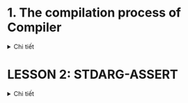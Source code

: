 # 1. The compilation process of Compiler 
<details><summary>Chi tiết</summary>
<p>
  
## 1.1. Quá trình biên dịch một chương trình C/C++
- Quá trình dịch là quá trình chuyển đổi từ ngôn ngữ bậc cao sang ngôn ngữ máy,đảm bảo máy tính có thể thể hiểu và thực thi ngôn ngữ của máy tính.
- Quá trình đó được chia thành 4 giai đoạn:
- Giai đoạn tiền xử lý (Pre- processor):
- Giai đoạn Dịch ngôn ngữ bậc cao sang ngôn ngữ máy (Compiler)
- Giai đoạn dịch asembly sang ngôn ngữ máy (Asembler) 
- Giai đoạn liên kết (Linker)


<p align="center">
  <img src="Images/h1.png" alt="Compiler Macro" width="600">
</p>

### 1.1.1. Giai đoạn tiền xử lý (Preprocessor)
- Giai đoạn này sẽ nhận mã nguồn và xóa bỏ tất cả mọi chú thích, comment của chương trình , xử lý các chỉ thị tiền xử lý.

**Ví dụ:** #ifndef, #include, #define
- Giai đoạn này sẽ chuyển toàn bộ các file.c và file.h thành file.i

### 1.1.2. Giai đoạn biên dịch (Compiler)
- Giai đoạn sẽ phân tích và chuyển sang ngôn ngữ bậc cao sang ngôn ngữ bậc thấp assembly.
- Giai đoạn này sẽ chuyển file.i thành file.s

### 1.1.3. Giai đoạn dịch ngôn ngữ (Assembler) 
- Giai đoạn này sẽ chuyển file.s thành file.o 
- Giai đoạn này sẽ dịch chương trình sang mã máy 0 và 1 để ra các file Object(.o)
- 
### 1.1.4. Giai đoạn liên kết (Linker)
- Giai đoạn này sẽ liên kết các file Object tạo thành một chương trình duy nhất 
- Tạo thành một file.exe
  
### 1.1.5. Giai đoạn thực thi (Loader)
- File chạy cuối cùng sẽ được nạp lên RAM và thực thi bởi CPU

#### 1.1.5.1. Cú pháp sử dụng để mixflile và build nhiều file:

```c
     gcc -c main.c -o main.o
     gcc -c test.c -o main.o 
     gcc main.o test.o -o main.o
     ./main
```

# 2. Macro

## 2.1. Chỉ thị tiền xử lý 
 Chỉ thị tiền xử lý là những chỉ thị cung cấp cho bộ tiền xử lý để xử lý các thông tin trước khi quá trình biên dịch bắt đầu. Các chỉ thị tiền xử lý bắt đầu quá trình bắt đầu bằng kí tự **#**.

 - **#include**: Chèn nội dung của file được include vào file.i, giúp cho chương trình tái sử dụng mã nguồn và phân chia chương trình thành các phần nhỏ, giúp quản lý mã nguồn hiệu quả. 

```c
#include <stdio.h>
#include <main.h>
```
- **#define**: Được sử dụng để định ghĩa các hằng số, hay tập hợp các đoạn mã thay thế, không có kiểu dữ liệu. Việc sử dụng ```#define``` để định nghĩa cách chỉ thị tiền xử lý được gọi là Macro.
```c
#define pi  3.14
```
- **#undef** : Được sử dụng để hủy định nghĩa của một macro ```#define ``` trước đó.
```c
#include<stdio.h>
#define MAX 100

int main() {
    printf("Value of MAX is: %d\n", MAX);

    // Bỏ định nghĩa của MAX
    #undef MAX

    // định nghĩa lại giá trị của MAX
    #define MAX 200

    printf("Value of MAX after defining là: %d\n", MAX);

    return 0;
}
``` 
- **#if, #elif, #else**: Kiểm tra điều kiện của Macro 
 ```c
 #include<stdio.h>

#define VALUE 100
int main()
{   
    #if VALUE == 10 // Điệu kiện này không đúng nên nó sẽ không in ra giá trị của VALUE
        printf("Value of Value is: %d\n", VALUE);
    
    #elif VALUE == 20 // Điều kiện này không đúng nên nó sẽ không in ra giá trị của VALUE
        printf("Value of Value is: %d\n", VALUE);
    
    #else  // Điều kiện này đúng nên nó sẽ in ra giá trị của VALUE  
        printf("Value of Value is: %d\n", VALUE);
    #endif
}
 ```
 - **#ifdef, #ifndef**: Kiểm tra xem một macro đã được định nghĩa hay chưa.
 **#ifdef** dùng để kiểm tra một Macro đã được định nghĩa hay chưa, nếu macro đã định nghĩa thì mã nguồn sau ```#ifdef``` sẽ được biên dịch. 
 **#ifndef** dùng để kiểm tra một Macro đã được định nghĩa hay chưa, nếu marco chưa được định nghĩa thì mã nguồ nsau ```#ifndef``` sẽ được biên dịch. Macro này thường được dùng ở các thư viện file.h để kiểm tra marcrp câu lệnh ```#ifndef``` nếu chưa có thì sẽ định nghĩa ngay sau đó bằng câu lệnh ```#define``` với tên tương ướng của ```#ifndef```.  

 ```c
 #include<stdio.h>

#define Feature 1

int main() 
{   
    // Kiểm tra điều kiện có được định nghĩa hay không nếu định nghĩa thì in ra dòng chữ Feature is defined
    #ifdef Feature
        printf("Feature is defined\n");
    #endif // Kết thúc điều kiện
    // kiểm tra điều kiện có được định nghĩa hay không nếu không được định nghĩa thì in ra dòng chữ Feature is not defined
    
    #ifndef Feature_2 
    #define Feature_2  // thực ra là không cần thiết vì nó đã được định nghĩa bởi câu lệnh #ifndef Feature_2 rồi 
    
    printf("Feature_2 is not defined\n");
    #endif
    return 0;
}
 ```
 ### Macro function 
 **Macro function** sử dụng với những tham số truyền vào để hoạt động giống như cách gọi hàm thông thường 
 Khi sử dụng **Macro function**có nhiều dòng thì mỗi dòng (trừ dòng cuối) phải kết thức bằng ký từ ```\```.
 **Ví dụ 1**
 ```c
 #include<stdio.h>

#define Display(a,b)                \
    printf("Value of a is: %d\n", a); \
    printf("Value of b is: %d\n", b);  \
    printf("Value of a+b is: %d\n", a+b);

int main() {
    Display(10, 20);

    return 0;
}
 ```
 **Ví dụ 2**
 ```c
 #include<stdio.h> 
#define SUM(a,b) a+b
int main()
{
    printf("Sum of a and b is: %d\n", SUM(10,20));
    return 0;
}

 ```
 Ưu điểm của macro function so với function là tối ưu về tốc độ nhưng không tối ưu về bộ nhớ. Cụ thể:
-Ngược lại với function ví dụ hàm sum chỉ định nghĩa một lần và địa chỉ cấp phát cho hàm sum là cố định định là tối ưu bộ nhớ nhưng chương trình sẽ chạy chậm hơn macro function.
- với Macro function sẽ thay thế trục tiếp mã trong chương trình chính tại vị trí marco gọi nên tốc đọ thực thi nhanh hơn. Nhưng mỗi lần khi macro được sử dụng sẽ tạo ra một bản sao, nên chương trình sẽ chiếm nhiều bộ nhớ RAM hơn. 
## Một số toán tử trong Macro
**Toán tử #**: Tự chuẩn hóa kiểu chuỗi cho tham số nhập vào
**Toán tử ##**: nối các chuỗi lại với nhau 
**Variadic macro**: là một dạng macro cho phép nhạn một số lượng biến tham số có thể thay đổi, giúp định nghĩa các Macro có thể xử lý một lượng biến đầu vào khác nhau 
```c
#include <stdio.h>

// Định nghĩa một variadic macro
#define PRINT_ARGS(format, ...) printf(format, __VA_ARGS__)

int main() {
    // Sử dụng variadic macro để in ra các giá trị
    PRINT_ARGS("This is a variadic macro example: %d, %f\n", 42, 3.14);

    return 0;
}
```

</p>
</details>

# LESSON 2: STDARG-ASSERT
<details><summary>Chi tiết</summary>
<p>
  
#  STDARG - ASSERT
1. Thư viện STDARG
Bình thường nếu tính tổng số 2 thì có một hàm, tổng 3 số thì có một hàm nữa, tuy nhiên cần tính tổng nhiều số thì làm như thế nào thì cần có thư viện stdarg. 

Thư viện stdarg.h hỗ trợ với số lượng tham số không xác định: Một số từ khóa:

- **va_list**: ```va_list``` là kiểu dữ liệu của tập hợp các đối số không xác định. Bản chất là con trỏ kiểu ```char``` được định nghĩa lại tên bằng ``` typedef : type char* va_list ```.


- **va_start(va,count)**: Hàm này mang các kí tự vào chuỗi ```va```. Cách hoạt động của nó là sẽ tạo một con trỏ có giá trị bằng địa chỉ kí tự đầu tiên của chuỗi không xác định và thực hiện vòng lặp so sánh các kí tự trong chuỗi có giống với từng kí tự của label count không và con trỏ địa chỉ tăng dần dần ứng với địa chỉ của các kí tự tiếp theo của chuỗi. Sau khi xác định được kí tự giống với label count thì mới bắt mang các kí tự sau dấu **,** vào chuỗi **va**

-  **va_arg(va,type)**: Lấy giá trị của tham số tiếp theo từ chuỗi và ép kiểu nó sang kiểu dữ liệu được chỉ định. Khi gọi hàm **va_arg(va,type)** thì nó đọc giá trị tại ô phía sau **va_start** và trỏ tới ô tiếp theo. 

-  **va_end(va_list ap)** : Kết thức quá trình xử lý các tham số, giải phóng tài nguyên liên quan.

**Ví dụ nhập vào 5 tham số**
```c
#include <stdio.h>
#include <stdarg.h>

void display(int count, ... ){
    va_list va;
    va_start(va, count);

    for (int i=0;i<count;i++)
    {
        printf("Value at %d: %d\n",i,va_arg(va,int));
    }
    va_end(va);
}
int main ()
{
    display(5,6,8,11,20,03);
    return 0;
}
```
**Ví dụ**
```c
#include <stdio.h>
#include <stdarg.h>

int sum(int count, ...) {
    va_list args;
    int total = 0;

    // Bắt đầu đọc các tham số
    va_start(args, count);
    for (int i = 0; i < count; i++) {
        total += va_arg(args, int); // Lấy từng tham số kiểu int
    }
    // Kết thúc xử lý tham số
    va_end(args);

    return total;
}

int main() {
    printf("Sum of 1, 2, 3 is: %d\n", sum(5, 1, 2, 3,4,5));
    printf("Sum of 10, 20 is: %d\n", sum(2, 10, 20));
    return 0;
}

```
**Thư viện ASSERT**
Thư viện assert.h là thư viện để hỗ trợ debug chương trình
- **Hàm assert()**: dùng để kiểm tra điều kiện tại thời gian chạy(runtime), nếu đúng thì chương trình tiếp tục còn sai thì dừng lại và in ra thông báo lỗi.
**Ví dụ**
```c
#include <stdio.h>
#include <assert.h>

double thuong(int a, int b) {
    assert( b != 0 && "Mau bang 0");
    return (double) a/b;
}

int main() {
    printf("Thuong: %f\n", thuong(6, 0)); 
    return 0;
}
```
**Báo lỗi**
```c
File: ex3.c, Line 5

Expression: b != 0 && "Mau bang 0"
```
Thường thấy hơn sẽ sử dụng macro để định nghĩa một lỗi.
**Ví dụ**
```c
#include <stdio.h>
#include <assert.h>

// Macro LOG để kiểm tra điều kiện và hiển thị thông báo lỗi
#define LOG(condition, msg) assert((condition) && (msg))

double thuong(int a, int b) {
    // Kiểm tra điều kiện b != 0
    LOG(b != 0, "Denominator cannot be 0");
    return (double)a / b; // Trả về kết quả phép chia nếu điều kiện đúng
}

int main() {
    printf("Result: %.2f\n", thuong(6, 2)); // Kết quả hợp lệ
    printf("Result: %.2f\n", thuong(6, 0)); // Gây lỗi vì b = 0
    return 0;
}

```
</p>
</details>
